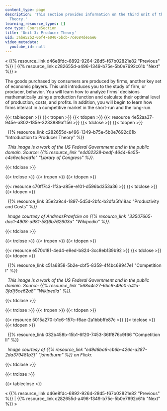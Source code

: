 ```yaml
---
content_type: page
description: 'This section provides information on the third unit of the course:  Producer
  Theory.'
learning_resource_types: []
ocw_type: CourseSection
title: 'Unit 3: Producer Theory'
uid: 3abe52b2-06f4-e040-5bcb-7ce684de6ae6
video_metadata:
  youtube_id: null
---
```


« {{% resource_link d46e8fdc-6892-9264-28d5-f67b02821e82 "Previous" %}} | {{% resource_link c282655d-a496-1349-b75e-5b0e7692c61b "Next" %}} »

The goods purchased by consumers are produced by firms, another key set of economic players. This unit introduces you to the study of firm, or producer, behavior. You will learn how to analyze firms' decisions mathematically using a production function and calculate their optimal level of production, costs, and profits. In addition, you will begin to learn how firms interact in a competitive market in the short-run and the long-run.

{{< tableopen >}}
{{< tropen >}}
{{< tdopen >}}
{{< resource 4e52aa37-945e-a802-185e-3233889af156 >}}
{{< tdclose >}}
{{< tdopen >}}


  {{% resource_link c282655d-a496-1349-b75e-5b0e7692c61b "Introduction to Producer Theory" %}}

  _This image is a work of the US Federal Government and in the public domain. Source: {{% resource_link "e4d02328-bedf-4644-9e55-c4c6ecbead1c" "Library of Congress" %}}._


{{< tdclose >}}

{{< trclose >}}
{{< tropen >}}
{{< tdopen >}}
  
{{< resource c70ff7c3-1f3a-a85e-e101-d596bd353a36 >}}
{{< tdclose >}}
{{< tdopen >}}


  {{% resource_link 35e2a9c4-1897-5d5d-2bfc-b2dfa5fa18ac "Productivity and Costs" %}}

  _Image courtesy of AndreasPraefcke on {{% resource_link "33507665-dac1-4908-a981-58f6b762603a" "Wikipedia" %}}._


{{< tdclose >}}

{{< trclose >}}
{{< tropen >}}
{{< tdopen >}}
  
{{< resource e570c181-4ed4-e9ed-b824-3cc8eb139b92 >}}
{{< tdclose >}}
{{< tdopen >}}


  {{% resource_link c51a6858-5b2e-cbf5-8359-4f4bc69947e1 "Competition I" %}}

  _This image is a work of the US Federal Government and in the public domain. Source: {{% resource_link "568a4c27-6bc9-49a0-b41a-3fa1f5ce62a8" "Wikipedia" %}}._


{{< tdclose >}}

{{< trclose >}}
{{< tropen >}}
{{< tdopen >}}
  
{{< resource 5015a270-b1c6-157c-f6ae-2a1bbbffe87c >}}
{{< tdclose >}}
{{< tdopen >}}


  {{% resource_link 032b458b-15b1-6f20-7453-36ff876c9f66 "Competition II" %}}

  _Image courtesy of {{% resource_link "ed9d6ba6-cb6b-426e-a287-2da379481b3f" "johnthurm" %}} on Flickr._


{{< tdclose >}}

{{< trclose >}}

{{< tableclose >}}

« {{% resource_link d46e8fdc-6892-9264-28d5-f67b02821e82 "Previous" %}} | {{% resource_link c282655d-a496-1349-b75e-5b0e7692c61b "Next" %}} »